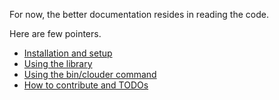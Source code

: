 For now, the better documentation resides in reading the code.

Here are few pointers.

 * [Installation and setup](setup.md)
 * [Using the library](code.md)
 * [Using the bin/clouder command](command.md)
 * [How to contribute and TODOs](todo.md)
